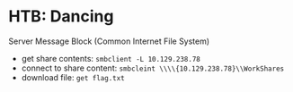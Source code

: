 # HTB: Dancing

Server Message Block (Common Internet File System)

- get share contents: ```smbclient -L 10.129.238.78```
- connect to share content: ```smbcleint \\\\{10.129.238.78}\\WorkShares```
- download file: ```get flag.txt```


